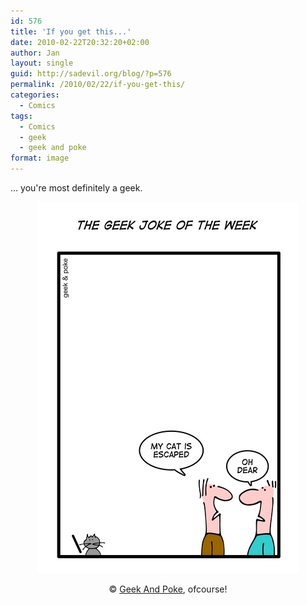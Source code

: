 ```yaml
---
id: 576
title: 'If you get this...'
date: 2010-02-22T20:32:20+02:00
author: Jan
layout: single
guid: http://sadevil.org/blog/?p=576
permalink: /2010/02/22/if-you-get-this/
categories:
  - Comics
tags:
  - Comics
  - geek
  - geek and poke
format: image
---
```

... you're most definitely a geek.

<center>
  <a href="http://geekandpoke.typepad.com/geekandpoke/2010/02/the-geek-joke-of-the-week.html" target="_blank"><img src="/assets/images/2010/02/6a00d8341d3df553ef0120a8b86eae970b-me.jpg" alt="Geek and Poke" /></a></p> 
  
  <p>
    &copy; <a href="http://geekandpoke.typepad.com" target="_blank">Geek And Poke</a>, ofcourse!</center>
  </p>
